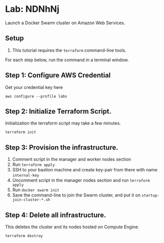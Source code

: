 # Lab: NDNhNj

Launch a Docker Swarm cluster on Amazon Web Services.

## Setup

1. This tutorial requires the `terraform` command-line tools.

For each step below, run the command in a terminal window.


## Step 1: Configure AWS Credential

Get your credential key here

```
aws configure --profile labs
```


## Step 2: Initialize Terraform Script.

Initialization the terraform script may take a few minutes.

```
terraform init
```


## Step 3: Provision the infrastructure.

1. Comment script in the manager and worker nodes section
2. Run `terraform apply`
3. SSH to your bastion machine and create key-pair from there with name `internal-key`
5. Uncomment script in the manager nodes section and run `terraform apply`
6. Run `docker swarm init`
7. Save the command-line to join the Swarm cluster, and put it on `startup-join-cluster-*.sh`


## Step 4: Delete all infrastructure.

This deletes the cluster and its nodes hosted on Compute Engine.

 ```
 terraform destroy
 ```
